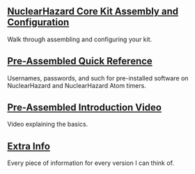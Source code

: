 ## [NuclearHazard Core Kit Assembly and Configuration](kitsetup.md)
Walk through assembling and configuring your kit.

## [Pre-Assembled Quick Reference](quickreference.md)
Usernames, passwords, and such for pre-installed software on NuclearHazard and NuclearHazard Atom timers.

## [Pre-Assembled Introduction Video](https://youtu.be/Zz216BKYj9Y)
Video explaining the basics.

## [Extra Info](fullinfo.md)
Every piece of information for every version I can think of.